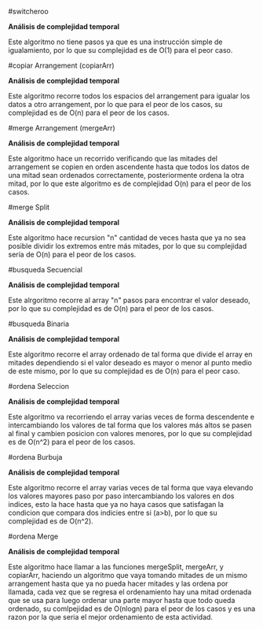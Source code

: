 #switcheroo

**Análisis de complejidad temporal**

Este algoritmo no tiene pasos ya que es una instrucción simple de igualamiento, por lo que su complejidad es de O(1) para el peor caso.

#copiar Arrangement (copiarArr)

**Análisis de complejidad temporal**

Este algoritmo recorre todos los espacios del arrangement para igualar los datos a otro arrangement, por lo que para el peor de los casos, su complejidad es de O(n) para el peor de los casos.

#merge Arrangement (mergeArr)

**Análisis de complejidad temporal**

Este algoritmo hace un recorrido verificando que las mitades del arrangement se copien en orden ascendente hasta que todos los datos de una mitad sean ordenados correctamente, posteriormente ordena la otra mitad, por lo que este algoritmo es de complejidad O(n) para el peor de los casos.

#merge Split

**Análisis de complejidad temporal**

Este algoritmo hace recursion "n" cantidad de veces hasta que ya no sea posible dividir los extremos entre más mitades, por lo que su complejidad sería de O(n) para el peor de los casos.

#busqueda Secuencial 

**Análisis de complejidad temporal**

Este alrgoritmo recorre al array "n" pasos para encontrar el valor deseado, por lo que su complejidad es de O(n) para el peor de los casos.

#busqueda Binaria

**Análisis de complejidad temporal**

Este algoritmo recorre el array ordenado de tal forma que divide el array en mitades dependiendo si el valor deseado es mayor o menor al punto medio de este mismo, por lo que su complejidad es de O(n) para el peor caso.

#ordena Seleccion

**Análisis de complejidad temporal**

Este algoritmo va recorriendo el array varias veces de forma descendente e intercambiando los valores de tal forma que los valores más altos se pasen al final y cambien posicion con valores menores, por lo que su complejidad es de O(n^2) para el peor de los casos.

#ordena Burbuja

**Análisis de complejidad temporal**

Este algoritmo recorre el array varias veces de tal forma que vaya elevando los valores mayores paso por paso intercambiando los valores en dos indices, esto la hace hasta que ya no haya casos que satisfagan la condicion que compara dos indicies entre si (a>b), por lo que su complejidad es de O(n^2).

#ordena Merge

**Análisis de complejidad temporal**

Este algoritmo hace llamar a las funciones mergeSplit, mergeArr, y copiarArr, haciendo un algoritmo que vaya tomando mitades de un mismo arrangement hasta que ya no pueda hacer mitades y las ordena por llamada, cada vez que se regresa el ordenamiento hay una mitad ordenada que se usa para luego ordenar una parte mayor hasta que todo queda ordenado, su comlpejidad es de O(nlogn) para el peor de los casos y es una razon por la que seria el mejor ordenamiento de esta actividad.